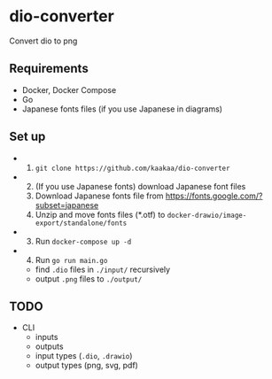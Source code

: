# dio-converter

Convert dio to png

## Requirements
* Docker, Docker Compose
* Go
* Japanese fonts files (if you use Japanese in diagrams)

## Set up

* 1. `git clone https://github.com/kaakaa/dio-converter`
* 2. (If you use Japanese fonts) download Japanese font files
  1. Download Japanese fonts file from https://fonts.google.com/?subset=japanese
  2. Unzip and move fonts files (*.otf) to `docker-drawio/image-export/standalone/fonts`
* 3. Run `docker-compose up -d`
* 4. Run `go run main.go`
  * find `.dio` files in `./input/` recursively
  * output `.png` files to `./output/`


## TODO
* CLI
  * inputs
  * outputs
  * input types (`.dio`, `.drawio`)
  * output types (png, svg, pdf)